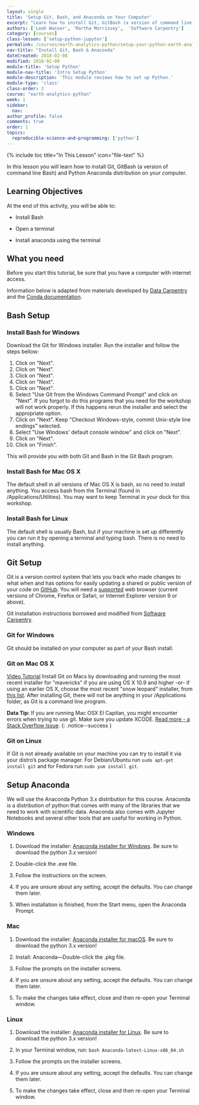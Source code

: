 ```yaml
---
layout: single
title: 'Setup Git, Bash, and Anaconda on Your Computer'
excerpt: "Learn how to install Git, GitBash (a version of command line Bash) and Python Anaconda distribution on your computer."
authors: ['Leah Wasser', 'Martha Morrissey',  'Software Carpentry']
category: [courses]
class-lesson: ['setup-python-jupyter']
permalink: /courses/earth-analytics-python/setup-your-python-earth-analytics-environment/setup-git-bash-anaconda/
nav-title: "Install Git, Bash & Anaconda"
dateCreated: 2018-02-08
modified: 2018-02-09
module-title: 'Setup Python'
module-nav-title: 'Intro Setup Python'
module-description: 'This module reviews how to set up Python.'
module-type: 'class'
class-order: 3
course: "earth-analytics-python"
week: 1
sidebar:
  nav:
author_profile: false
comments: true
order: 1
topics:
  reproducible-science-and-programming: ['python']
---
```

{% include toc title="In This Lesson" icon="file-text" %}

In this lesson you will learn how to install Git, GitBash (a version of command line Bash) and Python Anaconda distribution on your computer.

<div class='notice--success' markdown="1">


## <i class="fa fa-graduation-cap" aria-hidden="true"></i> Learning Objectives

At the end of this activity, you will be able to:

* Install Bash

* Open a terminal 

* Install anaconda using the terminal 



## <i class="fa fa-check-square-o fa-2" aria-hidden="true"></i> What you need



Before you start this tutorial, be sure that you have a computer with internet access. 


Information below is adapted from materials developed by [Data Carpentry](https://github.com/swcarpentry/workshop-template) and the [Conda documentation](https://conda.io/docs/user-guide/install/index.html). 


</div>


## Bash Setup 

### Install Bash for Windows

Download the Git for Windows installer.
Run the installer and follow the steps bellow:

1. Click on "Next".
2. Click on "Next".
3. Click on "Next".
4. Click on "Next".
5. Click on "Next".
6. Select "Use Git from the Windows Command Prompt" and click on "Next". If you forgot to do this programs that you need for the workshop will not work properly. If this happens rerun the installer and select the appropriate option.
7. Click on "Next". Keep "Checkout Windows-style, commit Unix-style line endings" selected.
8. Select "Use Windows' default console window" and click on "Next".
9. Click on "Next".
10. Click on "Finish".


This will provide you with both Git and Bash in the Git Bash program.

### Install Bash for Mac OS X
The default shell in all versions of Mac OS X is bash, so no need to install anything. You access bash from the Terminal (found in /Applications/Utilities). You may want to keep Terminal in your dock for this workshop.

### Install Bash for Linux
The default shell is usually Bash, but if your machine is set up differently you can run it by opening a terminal and typing bash. There is no need to install anything.



## Git Setup

Git is a version control system that lets you track who made changes to what when and has options for easily updating a shared or public version of your code on [GitHub](https://github.com/). You will need a [supported](https://help.github.com/articles/supported-browsers/) web browser (current versions of Chrome, Firefox or Safari, or Internet Explorer version 9 or above).

Git installation instructions borrowed and modified from [Software Carpentry](http://software-carpentry.org/).

### Git for Windows
Git should be installed on your computer as part of your Bash install.


### Git on Mac OS X
[Video Tutorial](https://www.youtube.com/watch?v=9LQhwETCdwY)
Install Git on Macs by downloading and running the most recent installer for "mavericks" if you are using OS X 10.9 and higher -or- if using an earlier OS X, choose the most recent "snow leopard" installer, from [this list](http://sourceforge.net/projects/git-osx-installer/files/). After installing Git, there will not be anything in your /Applications folder, as Git is a command line program.


 <i fa fa-star></i>**Data Tip:**
If you are running Mac OSX El Capitan, you might encounter errors when trying to use git. Make sure you update XCODE. [Read more - a Stack Overflow Issue](http://stackoverflow.com/questions/32893412/command-line-tools-not-working-os-x-el-capitan).
{: .notice--success }




### Git on Linux
If Git is not already available on your machine you can try to install it via your distro’s package manager. For Debian/Ubuntu run `sudo apt-get install git` and for Fedora run `sudo yum install git`.


## Setup Anaconda 
We will use the Anaconda Python 3.x distribution for this course. Anaconda is a distribution of python that comes with many of the libraries that we need to work with scientific data. Anaconda also comes with Jupyter Notebooks and several other tools that are useful for working in Python.


 
### Windows
1. Download the installer: [Anaconda installer for Windows](https://www.anaconda.com/download/). Be sure to download the python 3.x version!

2. Double-click the .exe file.

3. Follow the instructions on the screen.

4. If you are unsure about any setting, accept the defaults. You can change them later.

5. When installation is finished, from the Start menu, open the Anaconda Prompt.



### Mac
1. Download the installer: [Anaconda installer for macOS](https://www.anaconda.com/download/). Be sure to download the python 3.x version!

2. Install: Anaconda—Double-click the .pkg file.

3. Follow the prompts on the installer screens.

4. If you are unsure about any setting, accept the defaults. You can change them later.

5. To make the changes take effect, close and then re-open your Terminal window.



### Linux
1. Download the installer: [Anaconda installer for Linux](https://www.anaconda.com/download/). Be sure to download the python 3.x version!

2. In your Terminal window, run: `bash Anaconda-latest-Linux-x86_64.sh`

3. Follow the prompts on the installer screens.

4. If you are unsure about any setting, accept the defaults. You can change them later.

5. To make the changes take effect, close and then re-open your Terminal window.
